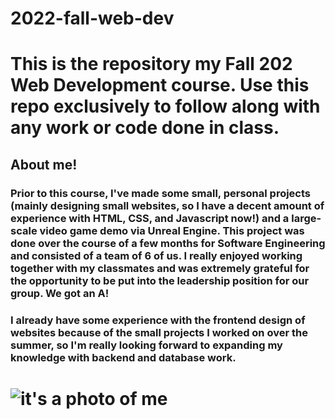 # 2022-fall-web-dev
# This is the repository my Fall 202 Web Development course. Use this repo exclusively to follow along with any work or code done in class.

## About me!

### Prior to this course, I've made some small, personal projects (mainly designing small websites, so I have a decent amount of experience with HTML, CSS, and Javascript now!) and a large-scale video game demo via Unreal Engine. This project was done over the course of a few months for Software Engineering and consisted of a team of 6 of us. I really enjoyed working together with my classmates and was extremely grateful for the opportunity to be put into the leadership position for our group. We got an A!

### I already have some experience with the frontend design of websites because of the small projects I worked on over the summer, so I'm really looking forward to expanding my knowledge with backend and database work.


# ![it's a photo of me](C:\Users\Eleni\Documents\source\repos\2022-fall-web-dev\itsme.jpg)
